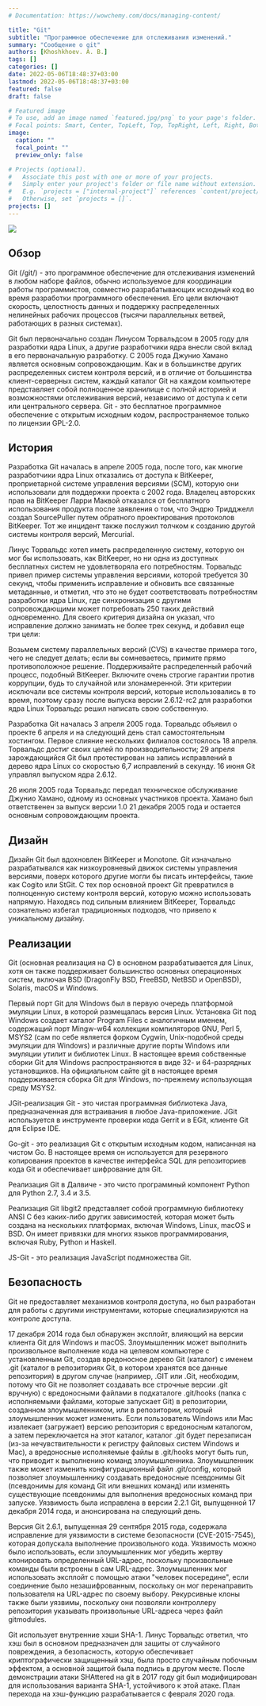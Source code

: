 ```yaml
---
# Documentation: https://wowchemy.com/docs/managing-content/

title: "Git"
subtitle: "Программное обеспечение для отслеживания изменений."
summary: "Сообщение о git"
authors: [Khoshkhoev. A. B.]
tags: []
categories: []
date: 2022-05-06T18:48:37+03:00
lastmod: 2022-05-06T18:48:37+03:00
featured: false
draft: false

# Featured image
# To use, add an image named `featured.jpg/png` to your page's folder.
# Focal points: Smart, Center, TopLeft, Top, TopRight, Left, Right, BottomLeft, Bottom, BottomRight.
image:
  caption: ""
  focal_point: ""
  preview_only: false

# Projects (optional).
#   Associate this post with one or more of your projects.
#   Simply enter your project's folder or file name without extension.
#   E.g. `projects = ["internal-project"]` references `content/project/deep-learning/index.md`.
#   Otherwise, set `projects = []`.
projects: []
---
```


![](https://fuzeservers.ru/wp-content/uploads/4/c/a/4ca54660353facf2dab077639fb18a8b.png)

## Обзор

Git (/git/) - это программное обеспечение для отслеживания изменений в любом наборе файлов, обычно используемое для координации работы программистов, совместно разрабатывающих исходный код во время разработки программного обеспечения. Его цели включают скорость, целостность данных и поддержку распределенных нелинейных рабочих процессов (тысячи параллельных ветвей, работающих в разных системах).

Git был первоначально создан Линусом Торвальдсом в 2005 году для разработки ядра Linux, а другие разработчики ядра внесли свой вклад в его первоначальную разработку. С 2005 года Джунио Хамано является основным сопровождающим. Как и в большинстве других распределенных систем контроля версий, и в отличие от большинства клиент-серверных систем, каждый каталог Git на каждом компьютере представляет собой полноценное хранилище с полной историей и возможностями отслеживания версий, независимо от доступа к сети или центрального сервера. Git - это бесплатное программное обеспечение с открытым исходным кодом, распространяемое только по лицензии GPL-2.0.

## История 

Разработка Git началась в апреле 2005 года, после того, как многие разработчики ядра Linux отказались от доступа к BitKeeper, проприетарной системе управления версиями (SCM), которую они использовали для поддержки проекта с 2002 года. Владелец авторских прав на BitKeeper Ларри Маквой отказался от бесплатного использования продукта после заявления о том, что Эндрю Тридджелл создал SourcePuller путем обратного проектирования протоколов BitKeeper. Тот же инцидент также послужил толчком к созданию другой системы контроля версий, Mercurial.

Линус Торвальдс хотел иметь распределенную систему, которую он мог бы использовать, как BitKeeper, но ни одна из доступных бесплатных систем не удовлетворяла его потребностям. Торвальдс привел пример системы управления версиями, которой требуется 30 секунд, чтобы применить исправление и обновить все связанные метаданные, и отметил, что это не будет соответствовать потребностям разработки ядра Linux, где синхронизация с другими сопровождающими может потребовать 250 таких действий одновременно. Для своего критерия дизайна он указал, что исправление должно занимать не более трех секунд, и добавил еще три цели:

Возьмем систему параллельных версий (CVS) в качестве примера того, чего не следует делать; если вы сомневаетесь, примите прямо противоположное решение.
Поддерживайте распределенный рабочий процесс, подобный BitKeeper.
Включите очень строгие гарантии против коррупции, будь то случайной или злонамеренной.
Эти критерии исключали все системы контроля версий, которые использовались в то время, поэтому сразу после выпуска версии 2.6.12-rc2 для разработки ядра Linux Торвальдс решил написать свою собственную.

Разработка Git началась 3 апреля 2005 года. Торвальдс объявил о проекте 6 апреля и на следующий день стал самостоятельным хостингом. Первое слияние нескольких филиалов состоялось 18 апреля. Торвальдс достиг своих целей по производительности; 29 апреля зарождающийся Git был протестирован на запись исправлений в дерево ядра Linux со скоростью 6,7 исправлений в секунду. 16 июня Git управлял выпуском ядра 2.6.12.

26 июля 2005 года Торвальдс передал техническое обслуживание Джунио Хамано, одному из основных участников проекта. Хамано был ответственен за выпуск версии 1.0 21 декабря 2005 года и остается основным сопровождающим проекта.

## Дизайн

Дизайн Git был вдохновлен BitKeeper и Monotone. Git изначально разрабатывался как низкоуровневый движок системы управления версиями, поверх которого другие могли бы писать интерфейсы, такие как Cogito или StGit. С тех пор основной проект Git превратился в полноценную систему контроля версий, которую можно использовать напрямую. Находясь под сильным влиянием BitKeeper, Торвальдс сознательно избегал традиционных подходов, что привело к уникальному дизайну.

## Реализации

Git (основная реализация на C) в основном разрабатывается для Linux, хотя он также поддерживает большинство основных операционных систем, включая BSD (DragonFly BSD, FreeBSD, NetBSD и OpenBSD), Solaris, macOS и Windows.

Первый порт Git для Windows был в первую очередь платформой эмуляции Linux, в которой размещалась версия Linux. Установка Git под Windows создает каталог Program Files с аналогичным именем, содержащий порт Mingw-w64 коллекции компиляторов GNU, Perl 5, MSYS2 (сам по себе является форком Cygwin, Unix-подобной среды эмуляции для Windows) и различные другие порты Windows или эмуляции утилит и библиотек Linux. В настоящее время собственные сборки Git для Windows распространяются в виде 32- и 64-разрядных установщиков. На официальном сайте git в настоящее время поддерживается сборка Git для Windows, по-прежнему использующая среду MSYS2.

JGit-реализация Git - это чистая программная библиотека Java, предназначенная для встраивания в любое Java-приложение. JGit используется в инструменте проверки кода Gerrit и в EGit, клиенте Git для Eclipse IDE.

Go-git - это реализация Git с открытым исходным кодом, написанная на чистом Go. В настоящее время он используется для резервного копирования проектов в качестве интерфейса SQL для репозиториев кода Git и обеспечивает шифрование для Git.

Реализация Git в Далвиче - это чисто программный компонент Python для Python 2.7, 3.4 и 3.5.

Реализация Git libgit2 представляет собой программную библиотеку ANSI C без каких-либо других зависимостей, которая может быть создана на нескольких платформах, включая Windows, Linux, macOS и BSD. Он имеет привязки для многих языков программирования, включая Ruby, Python и Haskell.

JS-Git - это реализация JavaScript подмножества Git.

## Безопасность

Git не предоставляет механизмов контроля доступа, но был разработан для работы с другими инструментами, которые специализируются на контроле доступа.

17 декабря 2014 года был обнаружен эксплойт, влияющий на версии клиента Git для Windows и macOS. Злоумышленник может выполнить произвольное выполнение кода на целевом компьютере с установленным Git, создав вредоносное дерево Git (каталог) с именем .git (каталог в репозиториях Git, в котором хранятся все данные репозитория) в другом случае (например, .GIT или .Git, необходим, потому что Git не позволяет создавать все строчные версии .git вручную) с вредоносными файлами в подкаталоге .git/hooks (папка с исполняемыми файлами, которые запускает Git) в репозитории, созданном злоумышленником, или в репозитории, который злоумышленник может изменить. Если пользователь Windows или Mac извлекает (загружает) версию репозитория с вредоносным каталогом, а затем переключается на этот каталог, каталог .git будет перезаписан (из-за нечувствительности к регистру файловых систем Windows и Mac), а вредоносные исполняемые файлы в .git/hooks могут быть run, что приводит к выполнению команд злоумышленника. Злоумышленник также может изменить конфигурационный файл .git/config, который позволяет злоумышленнику создавать вредоносные псевдонимы Git (псевдонимы для команд Git или внешних команд) или изменять существующие псевдонимы для выполнения вредоносных команд при запуске. Уязвимость была исправлена в версии 2.2.1 Git, выпущенной 17 декабря 2014 года, и анонсирована на следующий день.

Версия Git 2.6.1, выпущенная 29 сентября 2015 года, содержала исправление для уязвимости в системе безопасности (CVE-2015-7545), которая допускала выполнение произвольного кода. Уязвимость можно было использовать, если злоумышленник мог убедить жертву клонировать определенный URL-адрес, поскольку произвольные команды были встроены в сам URL-адрес. Злоумышленник мог использовать эксплойт с помощью атаки "человек посередине", если соединение было незашифрованным, поскольку он мог перенаправить пользователя на URL-адрес по своему выбору. Рекурсивные клоны также были уязвимы, поскольку они позволяли контроллеру репозитория указывать произвольные URL-адреса через файл gitmodules.

Git использует внутренние хэши SHA-1. Линус Торвальдс ответил, что хэш был в основном предназначен для защиты от случайного повреждения, а безопасность, которую обеспечивает криптографически защищенный хэш, была просто случайным побочным эффектом, а основной защитой была подпись в другом месте. После демонстрации атаки SHAttered на git в 2017 году git был модифицирован для использования варианта SHA-1, устойчивого к этой атаке. План перехода на хэш-функцию разрабатывается с февраля 2020 года.